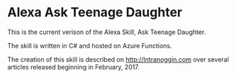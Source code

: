 ﻿# Alexa Ask Teenage Daughter

This is the current verison of the Alexa Skill, Ask Teenage Daughter. 

The skill is written in C# and hosted on Azure Functions. 

The creation of this skill is described on http://Intranoggin.com over several articles released beginning in February, 2017.


